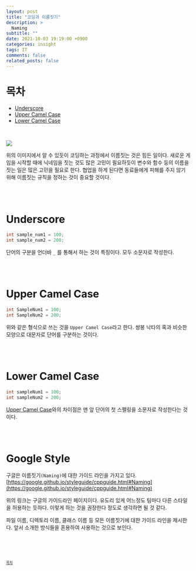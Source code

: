```yaml
---
layout: post
title: "코딩과 이름짓기"
description: >
  Naming
subtitle: ""
date: 2021-10-03 19:19:00 +0900
categories: insight
tags: IT
comments: false
related_posts: false
---
```



# 목차
 - [Underscore](#underscore)
 - [Upper Camel Case](#upper-camel-case)
 - [Lower Camel Case](#lower-camel-case)

<br/>

![](https://media.vlpt.us/images/ggob_2/post/d08477db-9827-4e13-8a9b-a2b5a7d07954/%EA%B0%9C%EB%B0%9C%EC%9E%90%EC%9D%98%20%EA%B3%A0%EC%B6%A9.jpg)

위의 이미지에서 알 수 있듯이 코딩하는 과정에서 이름짓는 것은 힘든 일이다.
새로운 게임을 시작할 때에 닉네임을 짓는 것도 많은 고민이 필요하듯이 변수와 함수 등의 이름을 짓는 일은 많은 고민을 필요로 한다.
협업을 하게 된다면 동료들에게 피해를 주지 않기 위해 이름짓는 규칙을 정하는 것이 중요할 것이다.

<br/><br/>
<!--------------------------------- # 목차 ----------------------------->






# Underscore

```c
int sample_num1 = 100;
int sample_num2 = 200;
```

단어의 구분을 언더바 ` _ ` 를 통해서 하는 것이 특징이다.
모두 소문자로 작성한다.

<br/><br/>
<!---------------------------- # Underscore ----------------------------->





# Upper Camel Case

```c
int SampleNum1 = 100;
int SampleNum2 = 200;
```

위와 같은 형식으로 쓰는 것을 `Upper Camel Case`라고 한다.
쌍봉 낙타의 혹과 비슷한 모양으로 대문자로 단어를 구분하는 것이다.

<br/><br/>
<!--------------------------- # Upper Camel Case ------------------------>





# Lower Camel Case

```c
int sampleNum1 = 100;
int sampleNum2 = 200;
```

[Upper Camel Case](#upper-camel-case)와의 차이점은 맨 앞 단어의 첫 스펠링을 소문자로 작성한다는 것이다.


<br/><br/>
<!-------------------------- # Lower Camel Case -------------------------->





# Google Style
구글은 이름짓기`(Naming)`에 대한 가이드 라인을 가지고 있다.
[https://google.github.io/styleguide/cppguide.html#Naming](https://google.github.io/styleguide/cppguide.html#Naming)

위의 링크는 구글의 가이드라인 페이지이다. 
유도리 있게 어느정도 팀마다 다른 스타일을 허용하는 듯하다.
이렇게 하는 것을 권장한다 정도로 생각하면 될 것 같다.

파일 이름, 디렉토리 이름, 클래스 이름 등 모든 이름짓기에 대한 가이드 라인을 제시한다.
앞서 소개한 방식들을 혼용하여 사용하는 것으로 보인다.


<br/><br/><br/>

<sup><sub> [목차](#목차) </sub></sup>